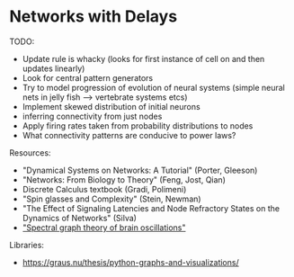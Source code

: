 # Networks with Delays

TODO:
- Update rule is whacky (looks for first instance of cell on and then updates linearly)
- Look for central pattern generators
- Try to model progression of evolution of neural systems (simple neural nets in jelly fish --> vertebrate systems etcs)
- Implement skewed distribution of initial neurons
- inferring connectivity from just nodes
- Apply firing rates taken from probability distributions to nodes 
- What connectivity patterns are conducive to power laws?

Resources:
- "Dynamical Systems on Networks: A Tutorial" (Porter, Gleeson)
- "Networks: From Biology to Theory" (Feng, Jost, Qian)
- Discrete Calculus textbook (Gradi, Polimeni)
- "Spin glasses and Complexity" (Stein, Newman)
- "The Effect of Signaling Latencies and Node Refractory States on the Dynamics of Networks" (Silva)
- ["Spectral graph theory of brain oscillations"](https://onlinelibrary.wiley.com/doi/10.1002/hbm.24991) 

Libraries:
- https://graus.nu/thesis/python-graphs-and-visualizations/